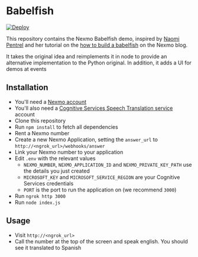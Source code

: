 # Babelfish

[![Deploy](https://www.herokucdn.com/deploy/button.svg)](https://heroku.com/deploy)


This repository contains the Nexmo Babelfish demo, inspired by
[Naomi Pentrel](https://github.com/npentrel/babelfish) and her tutorial on the
[how to build a babelfish](https://www.nexmo.com/blog/2018/03/14/speech-voice-translation-microsoft-dr/)
on the Nexmo blog.

It takes the original idea and reimplements it in node to provide an alternative
implementation to the Python original. In addition, it adds a UI for demos at
events

## Installation

* You'll need a [Nexmo account](https://dashboard.nexmo.com/sign-up)
* You'll also need a [Cognitive Services Speech Translation service](https://portal.azure.com/#create/Microsoft.CognitiveServicesSpeechTranslation) account
* Clone this repository
* Run `npm install` to fetch all dependencies
* Rent a Nexmo number
* Create a new Nexmo Application, setting the `answer_url` to `http://<ngrok_url>/webhooks/answer`
* Link your Nexmo number to your application
* Edit `.env` with the relevant values
  * `NEXMO_NUMBER`, `NEXMO_APPLICATION_ID` and `NEXMO_PRIVATE_KEY_PATH` use the details you just created
  * `MICROSOFT_KEY` and `MICROSOFT_SERVICE_REGION` are your Cognitive Services credentials
  * `PORT` is the port to run the application on (we recommend `3000`)
* Run `ngrok http 3000`
* Run `node index.js`

## Usage

* Visit `http://<ngrok_url>`
* Call the number at the top of the screen and speak english. You should see it translated to Spanish
